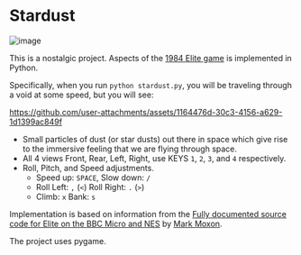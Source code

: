 # Stardust

![image](https://elite.bbcelite.com/images/general/Elite-Tube.png)

This is a nostalgic project. Aspects of the [1984 Elite game](https://en.wikipedia.org/wiki/Elite_(video_game)) is implemented in Python.

Specifically, when you run `python stardust.py`, you will be traveling through a void at some speed, but you will see:

https://github.com/user-attachments/assets/1164476d-30c3-4156-a629-1d1399ac849f

- Small particles of dust (or star dusts) out there in space which give rise to the immersive feeling that we are flying through space.
- All 4 views Front, Rear, Left, Right, use KEYS `1`, `2`, `3`, and `4` respectively.
- Roll, Pitch, and Speed adjustments.
  - Speed up: `SPACE`, Slow down: `/`
  - Roll Left: `,` (`<`) Roll Right: `.` (`>`)
  - Climb: `x`  Bank: `s`

Implementation is based on information from the [Fully documented source code for Elite on the BBC Micro and NES](https://elite.bbcelite.com/) by [Mark Moxon](https://www.markmoxon.com/).

The project uses pygame.

